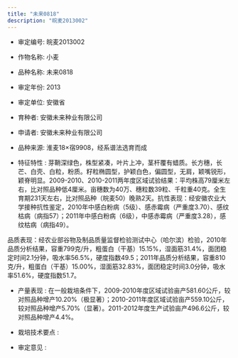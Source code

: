 ```yaml
---
title: "未来0818"
description: "皖麦2013002"
---
```

* 审定编号:  皖麦2013002

*  作物名称:  小麦

*  品种名称:  未来0818

*  审定年份:  2013

*  审定单位:  安徽省

* 育种者:  安徽未来种业有限公司

*  申请者:  安徽未来种业有限公司

*  品种来源:  淮麦18×宿9908，经系谱法选育而成

*  特征特性 : 
芽鞘深绿色，株型紧凑，叶片上冲，茎杆覆有蜡质。长方穗，长芒、白壳、白粒，粉质。籽粒椭圆型，护颖白色，偏圆型，无肩，颖嘴锐形，颖脊明显。2009-2010、2010-2011两年度区域试验结果：平均株高79厘米左右，比对照品种低4厘米。亩穗数为40万、穗粒数39粒、千粒重40克。全生育期231天左右，比对照品种（皖麦50）晚熟2天。抗性表现：经安徽农业大学接种抗性鉴定，2010年中感白粉病（5级）、感赤霉病（严重度3.70）、感纹枯病（病指57）；2011年中感白粉病（6级），中感赤霉病（严重度3.28），感纹枯病（病指49）。
品质表现：经农业部谷物及制品质量监督检验测试中心（哈尔滨）检验，2010年品质分析结果，容重799克/升，粗蛋白（干基）15.15%，湿面筋31.4%，面团稳定时间2.1分钟，吸水率56.5%，硬度指数49.5；2011年品质分析结果，容重810克/升，粗蛋白（干基）15.00%，湿面筋32.83%，面团稳定时间3.0分钟，吸水率51.6%，硬度指数51.7。

 
*  产量表现 : 
在一般栽培条件下，2009-2010年度区域试验亩产581.60公斤，较对照品种增产10.20%（极显著）；2010-2011年度区域试验亩产559.10公斤，较对照品种增产5.70%（显著）。2011-2012年度生产试验亩产496.6公斤，较对照品种增产4.4%。

*  栽培技术要点 : 


*  审定意见 : 

